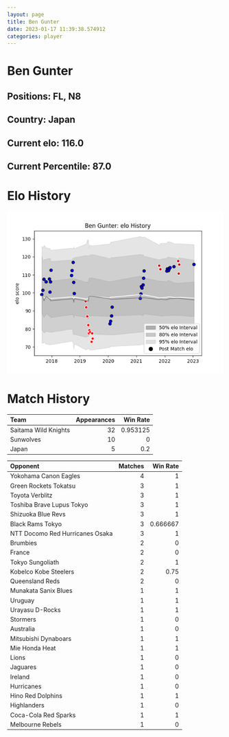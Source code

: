 ```yaml
---  
layout: page  
title: Ben Gunter  
date: 2023-01-17 11:39:38.574912  
categories: player  
---
```

# Ben Gunter

## Positions: FL, N8

## Country: Japan

## Current elo: 116.0

## Current Percentile: 87.0

# Elo History


![elo history](history_BenGunter.png)
# Match History


| Team                 |   Appearances |   Win Rate |
|:---------------------|--------------:|-----------:|
| Saitama Wild Knights |            32 |   0.953125 |
| Sunwolves            |            10 |   0        |
| Japan                |             5 |   0.2      |

| Opponent                        |   Matches |   Win Rate |
|:--------------------------------|----------:|-----------:|
| Yokohama Canon Eagles           |         4 |   1        |
| Green Rockets Tokatsu           |         3 |   1        |
| Toyota Verblitz                 |         3 |   1        |
| Toshiba Brave Lupus Tokyo       |         3 |   1        |
| Shizuoka Blue Revs              |         3 |   1        |
| Black Rams Tokyo                |         3 |   0.666667 |
| NTT Docomo Red Hurricanes Osaka |         3 |   1        |
| Brumbies                        |         2 |   0        |
| France                          |         2 |   0        |
| Tokyo Sungoliath                |         2 |   1        |
| Kobelco Kobe Steelers           |         2 |   0.75     |
| Queensland Reds                 |         2 |   0        |
| Munakata Sanix Blues            |         1 |   1        |
| Uruguay                         |         1 |   1        |
| Urayasu D-Rocks                 |         1 |   1        |
| Stormers                        |         1 |   0        |
| Australia                       |         1 |   0        |
| Mitsubishi Dynaboars            |         1 |   1        |
| Mie Honda Heat                  |         1 |   1        |
| Lions                           |         1 |   0        |
| Jaguares                        |         1 |   0        |
| Ireland                         |         1 |   0        |
| Hurricanes                      |         1 |   0        |
| Hino Red Dolphins               |         1 |   1        |
| Highlanders                     |         1 |   0        |
| Coca-Cola Red Sparks            |         1 |   1        |
| Melbourne Rebels                |         1 |   0        |